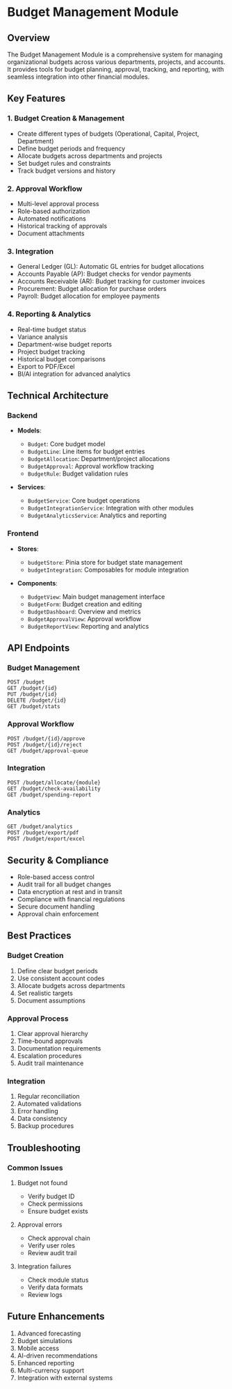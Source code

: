 # Budget Management Module

## Overview
The Budget Management Module is a comprehensive system for managing organizational budgets across various departments, projects, and accounts. It provides tools for budget planning, approval, tracking, and reporting, with seamless integration into other financial modules.

## Key Features

### 1. Budget Creation & Management
- Create different types of budgets (Operational, Capital, Project, Department)
- Define budget periods and frequency
- Allocate budgets across departments and projects
- Set budget rules and constraints
- Track budget versions and history

### 2. Approval Workflow
- Multi-level approval process
- Role-based authorization
- Automated notifications
- Historical tracking of approvals
- Document attachments

### 3. Integration
- General Ledger (GL): Automatic GL entries for budget allocations
- Accounts Payable (AP): Budget checks for vendor payments
- Accounts Receivable (AR): Budget tracking for customer invoices
- Procurement: Budget allocation for purchase orders
- Payroll: Budget allocation for employee payments

### 4. Reporting & Analytics
- Real-time budget status
- Variance analysis
- Department-wise budget reports
- Project budget tracking
- Historical budget comparisons
- Export to PDF/Excel
- BI/AI integration for advanced analytics

## Technical Architecture

### Backend
- **Models**:
  - `Budget`: Core budget model
  - `BudgetLine`: Line items for budget entries
  - `BudgetAllocation`: Department/project allocations
  - `BudgetApproval`: Approval workflow tracking
  - `BudgetRule`: Budget validation rules

- **Services**:
  - `BudgetService`: Core budget operations
  - `BudgetIntegrationService`: Integration with other modules
  - `BudgetAnalyticsService`: Analytics and reporting

### Frontend
- **Stores**:
  - `budgetStore`: Pinia store for budget state management
  - `budgetIntegration`: Composables for module integration

- **Components**:
  - `BudgetView`: Main budget management interface
  - `BudgetForm`: Budget creation and editing
  - `BudgetDashboard`: Overview and metrics
  - `BudgetApprovalView`: Approval workflow
  - `BudgetReportView`: Reporting and analytics

## API Endpoints

### Budget Management
```http
POST /budget
GET /budget/{id}
PUT /budget/{id}
DELETE /budget/{id}
GET /budget/stats
```

### Approval Workflow
```http
POST /budget/{id}/approve
POST /budget/{id}/reject
GET /budget/approval-queue
```

### Integration
```http
POST /budget/allocate/{module}
GET /budget/check-availability
GET /budget/spending-report
```

### Analytics
```http
GET /budget/analytics
POST /budget/export/pdf
POST /budget/export/excel
```

## Security & Compliance
- Role-based access control
- Audit trail for all budget changes
- Data encryption at rest and in transit
- Compliance with financial regulations
- Secure document handling
- Approval chain enforcement

## Best Practices

### Budget Creation
1. Define clear budget periods
2. Use consistent account codes
3. Allocate budgets across departments
4. Set realistic targets
5. Document assumptions

### Approval Process
1. Clear approval hierarchy
2. Time-bound approvals
3. Documentation requirements
4. Escalation procedures
5. Audit trail maintenance

### Integration
1. Regular reconciliation
2. Automated validations
3. Error handling
4. Data consistency
5. Backup procedures

## Troubleshooting

### Common Issues
1. Budget not found
   - Verify budget ID
   - Check permissions
   - Ensure budget exists

2. Approval errors
   - Check approval chain
   - Verify user roles
   - Review audit trail

3. Integration failures
   - Check module status
   - Verify data formats
   - Review logs

## Future Enhancements
1. Advanced forecasting
2. Budget simulations
3. Mobile access
4. AI-driven recommendations
5. Enhanced reporting
6. Multi-currency support
7. Integration with external systems
